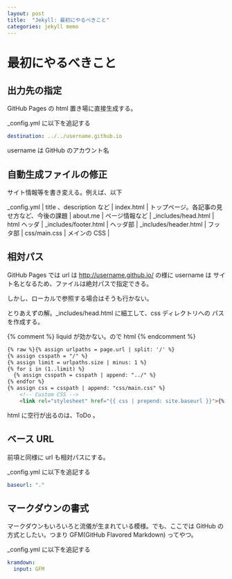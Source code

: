 ```yaml
---
layout: post
title:  "Jekyll: 最初にやるべきこと"
categories: jekyll memo
---
```

# 最初にやるべきこと

## 出力先の指定
GitHub Pages の html 置き場に直接生成する。

_config.yml に以下を追記する

```yaml
destination: ../../username.github.io
```

username は GitHub のアカウント名

## 自動生成ファイルの修正
サイト情報等を書き変える。例えば、以下

_config.yml | title 、description など |
index.html | トップページ。各記事の見せ方など、今後の課題 |
about.me | ページ情報など |
_includes/head.html | html ヘッダ |
_includes/footer.html | ヘッダ部 |
_includes/header.html | フッタ部 |
css/main.css | メインの CSS |


## 相対パス
GitHub Pages では url は http://username.github.io/ の様に username は
サイト名となるため、ファイルは絶対パスで指定できる。

しかし、ローカルで参照する場合はそうも行かない。

とりあえずの解。_includes/head.html に細工して、css ディレクトリへの
パスを作成する。

{% comment %} liquid が効かない。ので html {% endcomment %}
```html
{% raw %}{% assign urlpaths = page.url | split: '/' %}
{% assign csspath = "/" %}
{% assign limit = urlpaths.size | minus: 1 %}
{% for i in (1..limit) %}
  {% assign csspath = csspath | append: "../" %}
{% endfor %}
{% assign css = csspath | append: "css/main.css" %}
    <!-- Custom CSS -->
    <link rel="stylesheet" href="{{ css | prepend: site.baseurl }}">{% endraw %}
```

html に空行が出るのは、ToDo 。

## ベース URL
前項と同様に url も相対パスにする。

_config.yml に以下を追記する

```yaml
baseurl: "."
```

## マークダウンの書式
マークダウンもいろいろと流儀が生まれている模様。でも、ここでは GitHub の
方式としたい。つまり GFM(GitHub Flavored Markdown) ってやつ。

_config.yml に以下を追記する

```yaml
kramdown:
  input: GFM
```
